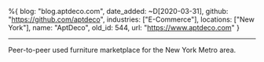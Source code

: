 %{
  blog: "blog.aptdeco.com",
  date_added: ~D[2020-03-31],
  github: "https://github.com/aptdeco",
  industries: ["E-Commerce"],
  locations: ["New York"],
  name: "AptDeco",
  old_id: 544,
  url: "https://www.aptdeco.com"
}

---

Peer-to-peer used furniture marketplace for the New York Metro area.
